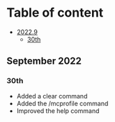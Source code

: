 # Table of content
* [2022.9](##September2022)
    * [30th](##30th)

## September 2022
### 30th 
- Added a clear command 
- Added the /mcprofile command
- Improved the help command